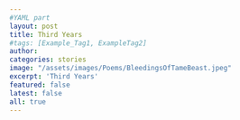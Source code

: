 ```yaml
---
#YAML part
layout: post
title: Third Years
#tags: [Example_Tag1, ExampleTag2]
author:
categories: stories
image: "/assets/images/Poems/BleedingsOfTameBeast.jpeg"
excerpt: 'Third Years'
featured: false
latest: false
all: true
---
```

